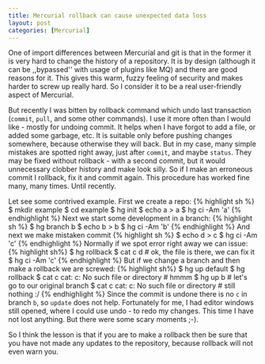 ```yaml
---
title: Mercurial rollback can cause unexpected data loss
layout: post
categories: [Mercurial]
---
```

One of import differences between Mercurial and git is that in the former it is very hard to change the history of a repository. It is by design (although it can be ,,bypassed'' with usage of plugins like MQ) and there are good reasons for it. This gives this warm, fuzzy feeling of security and makes harder to screw up really hard. So I consider it to be a real user-friendly aspect of Mercurial.

But recently I was bitten by rollback command which undo last transaction (`commit`, `pull`, and some other commands). I use it more often than I would like - mostly for undoing commit. It helps when I have forgot to add a file, or added some garbage, etc. It is suitable only before pushing changes somewhere, because otherwise they will back. But in my case, many simple mistakes are spotted right away, just after `commit`, and maybe `status`. They may be fixed without rollback - with a second commit, but it would unnecessary clobber history and make look silly. So if I make an erroneous commit I rollback, fix it and commit again. This procedure has worked fine many, many times. Until recently.

Let see some contrived example. First we create a repo:
{% highlight sh %}
$ mkdir example
$ cd example
$ hg init
$ echo a > a
$ hg ci -Am 'a'
{% endhighlight %}
Next we start some development in a branch:
{% highlight sh %}
$ hg branch b
$ echo b > b
$ hg ci -Am 'b'
{% endhighlight %}
And next we make mistaken commit
{% highlight sh %}
$ echo d > c
$ hg ci -Am 'c'
{% endhighlight %}
Normally if we spot error right away we can issue:
{% highlight sh%}
$ hg rollback
$ cat c
d # ok, the file is there, we can fix it
$ hg ci -Am 'c'
{% endhighlight %}
But if we change a branch and then make a rollback we are screwed:
{% highlight sh%}
$ hg up default
$ hg rollback
$ cat c 
cat: c: No such file or directory # hmmm
$ hg up b # let's go to our original branch
$ cat c 
cat: c: No such file or directory # still nothing :/
{% endhighlight %}
Since the commit is undone there is no `c` in branch `b`, so `update` does not help. Fortunately for me, I had editor windows still opened, where I could use undo - to redo my changes. This time I have not lost anything. But there were some scary moments ;-).

So I think the lesson is that if you are to make a rollback then be sure that you have not made any updates to the repository, because rollback will not even warn you.
